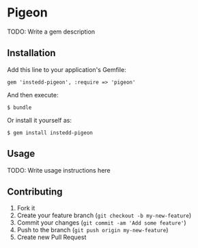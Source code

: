 # Pigeon

TODO: Write a gem description

## Installation

Add this line to your application's Gemfile:

    gem 'instedd-pigeon', :require => 'pigeon'

And then execute:

    $ bundle

Or install it yourself as:

    $ gem install instedd-pigeon

## Usage

TODO: Write usage instructions here

## Contributing

1. Fork it
2. Create your feature branch (`git checkout -b my-new-feature`)
3. Commit your changes (`git commit -am 'Add some feature'`)
4. Push to the branch (`git push origin my-new-feature`)
5. Create new Pull Request
